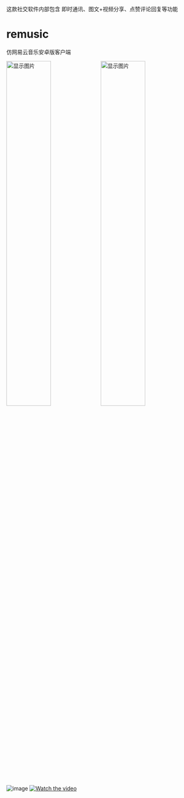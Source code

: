 这款社交软件内部包含 即时通讯、图文+视频分享、点赞评论回复等功能

# remusic
仿网易云音乐安卓版客户端

<img width="48%" src="https://github.com/JackLongma/imap_android/blob/master/1.jpg"  alt="显示图片" />
<img width="48%" src="https://github.com/JackLongma/imap_android/blob/master/3.jpg"  alt="显示图片" />

![image](https://imaptest.oss-cn-beijing.aliyuncs.com/show/1.jpg)
[![Watch the video](https://imaptest.oss-cn-beijing.aliyuncs.com/show/WechatIMG3.jpg)](https://imaptest.oss-cn-beijing.aliyuncs.com/show/1579336917262884.mp4)
